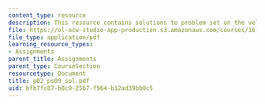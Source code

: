 ```yaml
---
content_type: resource
description: This resource contains solutions to problem set on the velocity.
file: https://ol-ocw-studio-app-production.s3.amazonaws.com/courses/16-01-unified-engineering-i-ii-iii-iv-fall-2005-spring-2006/bfb7fc87b8c92567f964b12ad39bb0c5_p02_ps09_sol.pdf
file_type: application/pdf
learning_resource_types:
- Assignments
parent_title: Assignments
parent_type: CourseSection
resourcetype: Document
title: p02_ps09_sol.pdf
uid: bfb7fc87-b8c9-2567-f964-b12ad39bb0c5
---
```

